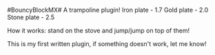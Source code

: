 #BouncyBlockMX#
A trampoline plugin!
Iron plate - 1.7
Gold plate - 2.0
Stone plate - 2.5

How it works: stand on the stove and jump/jump on top of them!


This is my first written plugin, if something doesn't work, let me know!
